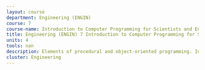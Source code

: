 ```yaml
---
layout: course 
department: Engineering (ENGIN)
course: 7
course-name: Introduction to Computer Programming for Scientists and Engineers
title: Engineering (ENGIN) 7 Introduction to Computer Programming for Scientists and Engineers
units: 4
tools: nan
description: Elements of procedural and object-oriented programming. Induction, iteration, and recursion. Real functions and floating-point computations for engineering analysis. Introduction to data structures. Representative examples are drawn from mathematics, science, and engineering. The course uses the MATLAB programming language. Sponsoring departments - Civil and Environmental Engineering and Mechanical Engineering.
cluster: Engineering
---
```

